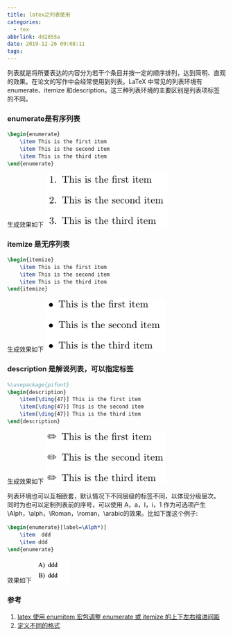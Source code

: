 ```yaml
---
title: latex之列表使用
categories:
  - tex
abbrlink: dd2855a
date: 2019-12-26 09:08:11
tags:
---
```


列表就是将所要表达的内容分为若干个条目并按一定的顺序排列，达到简明、直观的效果。在论文的写作中会经常使用到列表。LaTeX 中常见的列表环境有 enumerate、itemize 和description。这三种列表环境的主要区别是列表项标签的不同。
<!-- more -->

### enumerate是有序列表

``` tex
\begin{enumerate}
    \item This is the first item
    \item This is the second item
    \item This is the third item
\end{enumerate}
```

生成效果如下
![181604170295824](/images/181604170295824.png)

### itemize 是无序列表

``` tex
\begin{itemize}
    \item This is the first item
    \item This is the second item
    \item This is the third item
\end{itemize}
```

生成效果如下
![181609245917394](/images/181609245917394.png)

### description 是解说列表，可以指定标签

``` tex
%\usepackage{pifont}
\begin{description}
    \item[\ding{47}] This is the first item
    \item[\ding{47}] This is the second item
    \item[\ding{47}] This is the third item
\end{description}
```

生成效果如下
![181615512164578](/images/181615512164578.png)

列表环境也可以互相嵌套，默认情况下不同层级的标签不同，以体现分级层次。
同时为也可以定制列表前的序号，可以使用 A，a，I，i，1 作为可选项产生 \Alph，\alph，\Roman，\roman，\arabic的效果。比如下面这个例子:

``` tex
\begin{enumerate}[label=\Alph*)]
    \item  ddd
    \item ddd
\end{enumerate}

```

效果如下
![Xnip2020-02-15_21-30-18](/images/Xnip2020-02-15_21-30-18.jpg)



### 参考
1. [latex 使用 enumitem 宏包调整 enumerate 或 itemize 的上下左右缩进间距](https://blog.csdn.net/robert_chen1988/article/details/83179571)
2. [定义不同的格式](https://www.cnblogs.com/ahhylau/p/4586167.html)
